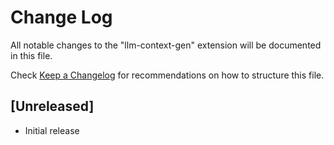 # Change Log

All notable changes to the "llm-context-gen" extension will be documented in this file.

Check [Keep a Changelog](http://keepachangelog.com/) for recommendations on how to structure this file.

## [Unreleased]

- Initial release